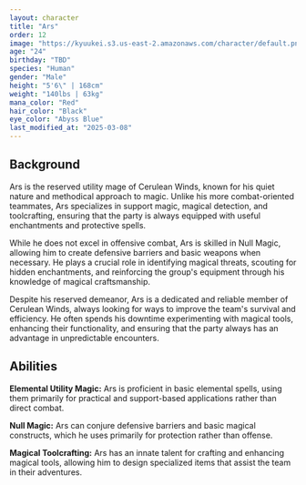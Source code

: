 ```yaml
---
layout: character
title: "Ars"
order: 12
image: "https://kyuukei.s3.us-east-2.amazonaws.com/character/default.png"
age: "24"
birthday: "TBD"
species: "Human"
gender: "Male"
height: "5'6\" | 168cm"
weight: "140lbs | 63kg"
mana_color: "Red"
hair_color: "Black"
eye_color: "Abyss Blue"
last_modified_at: "2025-03-08"
---
```


## Background

Ars is the reserved utility mage of Cerulean Winds, known for his quiet nature and methodical approach to magic. Unlike his more combat-oriented teammates, Ars specializes in support magic, magical detection, and toolcrafting, ensuring that the party is always equipped with useful enchantments and protective spells.

While he does not excel in offensive combat, Ars is skilled in Null Magic, allowing him to create defensive barriers and basic weapons when necessary. He plays a crucial role in identifying magical threats, scouting for hidden enchantments, and reinforcing the group's equipment through his knowledge of magical craftsmanship.

Despite his reserved demeanor, Ars is a dedicated and reliable member of Cerulean Winds, always looking for ways to improve the team's survival and efficiency. He often spends his downtime experimenting with magical tools, enhancing their functionality, and ensuring that the party always has an advantage in unpredictable encounters.

## Abilities

**Elemental Utility Magic:** Ars is proficient in basic elemental spells, using them primarily for practical and support-based applications rather than direct combat.

**Null Magic:** Ars can conjure defensive barriers and basic magical constructs, which he uses primarily for protection rather than offense.

**Magical Toolcrafting:** Ars has an innate talent for crafting and enhancing magical tools, allowing him to design specialized items that assist the team in their adventures.
